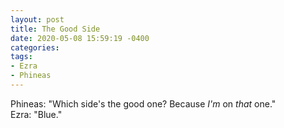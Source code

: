 ```yaml
---
layout: post
title: The Good Side
date: 2020-05-08 15:59:19 -0400
categories:
tags:
- Ezra
- Phineas
---
```


Phineas: "Which side's the good one? Because _I'm_ on _that_ one."<br/>
Ezra: "Blue."

